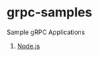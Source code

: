 # grpc-samples
Sample gRPC Applications

1. [Node.js](https://github.com/ChrisParsonsDev/grpc-samples/blob/master/node)
